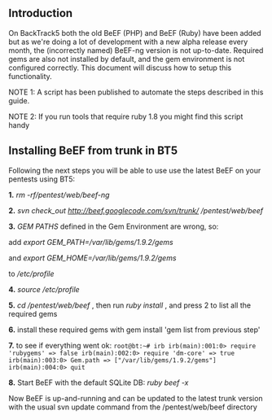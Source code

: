 ## Introduction
On BackTrack5 both the old BeEF (PHP) and BeEF (Ruby) have been added but as we're doing a lot of development with a new alpha release every month, the (incorrectly named) BeEF-ng version is not up-to-date. Required gems are also not installed by default, and the gem environment is not configured correctly. This document will discuss how to setup this functionality.

NOTE 1: A script has been published to automate the steps described in this guide.

NOTE 2: If you run tools that require ruby 1.8 you might find this script handy

## Installing BeEF from trunk in BT5
Following the next steps you will be able to use use the latest BeEF on your pentests using BT5: 

**1.**  _rm -rf/pentest/web/beef-ng_ 

**2.** _svn check_out http://beef.googlecode.com/svn/trunk/ /pentest/web/beef_ 

**3.**  _GEM PATHS_  defined in the Gem Environment are wrong, so: 

add  _export GEM_PATH=/var/lib/gems/1.9.2/gems_   

and  _export GEM_HOME=/var/lib/gems/1.9.2/gems_   

to  _/etc/profile_ 

**4.**   _source /etc/profile_ 

**5.**  _cd /pentest/web/beef_ , then run   _ruby install_  , and press 2 to list all the required gems 

**6.** install these required gems with gem install 'gem list from previous step' 

**7.** to see if everything went ok:
`root@bt:~# irb
        irb(main):001:0> require 'rubygems'
        => false
        irb(main):002:0> require 'dm-core'
        => true
        irb(main):003:0> Gem.path
        => ["/var/lib/gems/1.9.2/gems"]
        irb(main):004:0> quit`

**8.** Start BeEF with the default SQLite DB:  _ruby beef -x_

Now BeEF is up-and-running and can be updated to the latest trunk version with the usual svn update  command from the /pentest/web/beef directory